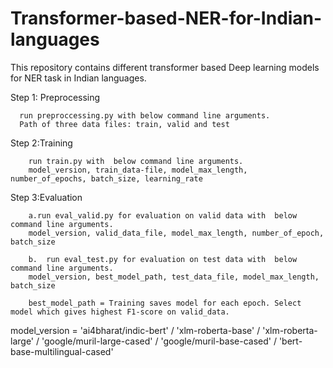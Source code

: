 # Transformer-based-NER-for-Indian-languages
This repository contains different transformer based Deep learning models for NER task in Indian languages.

Step 1: Preprocessing
      
      run preproccessing.py with below command line arguments.
      Path of three data files: train, valid and test 
      
 Step 2:Training
        
        run train.py with  below command line arguments.
        model_version, train_data-file, model_max_length, number_of_epochs, batch_size, learning_rate
        
 
 Step 3:Evaluation
        
        a.run eval_valid.py for evaluation on valid data with  below command line arguments.
        model_version, valid_data_file, model_max_length, number_of_epoch, batch_size
 
        b.  run eval_test.py for evaluation on test data with  below command line arguments.
        model_version, best_model_path, test_data_file, model_max_length,  batch_size
        
        best_model_path = Training saves model for each epoch. Select model which gives highest F1-score on valid_data.



model_version =  'ai4bharat/indic-bert' / 
                 'xlm-roberta-base' / 
                 'xlm-roberta-large' / 
                 'google/muril-large-cased' /
                 'google/muril-base-cased' / 
                 'bert-base-multilingual-cased'
